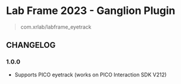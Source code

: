 # Lab Frame 2023 - Ganglion Plugin
> com.xrlab/labframe_eyetrack

## CHANGELOG

### 1.0.0
- Supports PICO eyetrack (works on PICO Interaction SDK V212)